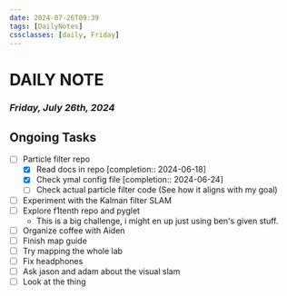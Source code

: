 ```yaml
---
date: 2024-07-26T09:39
tags: [DailyNotes]
cssclasses: [daily, Friday]
---
```

# DAILY NOTE
### *Friday, July 26th, 2024*

## Ongoing Tasks

- [ ] Particle filter repo
	- [x] Read docs in repo  [completion:: 2024-06-18]
	- [x] Check ymal config file  [completion:: 2024-06-24]
	- [ ] Check actual particle filter code (See how it aligns with my goal)
- [ ] Experiment with the Kalman filter SLAM
- [ ] Explore f1tenth repo and pyglet
	- This is a big challenge, i might en up just using ben's given stuff.
- [ ] Organize coffee with Aiden
- [ ] Finish map guide
- [ ] Try mapping the whole lab
- [ ] Fix headphones
- [ ] Ask jason and adam about the visual slam
- [ ] Look at the thing